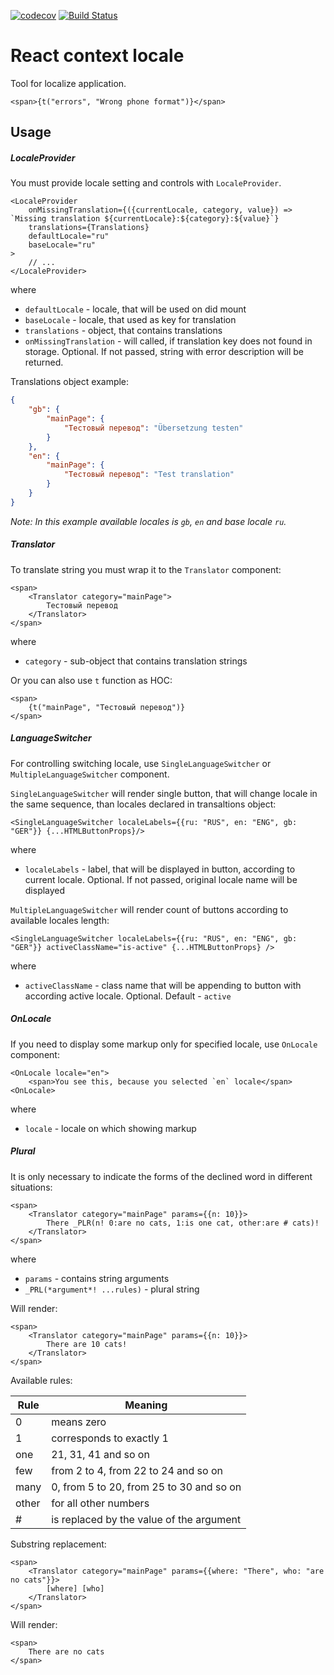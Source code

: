 [![codecov](https://codecov.io/gh/wearesho-team/react-context-locale/branch/master/graph/badge.svg)](https://codecov.io/gh/wearesho-team/react-context-locale)
[![Build Status](https://travis-ci.org/wearesho-team/react-context-locale.svg?branch=master)](https://travis-ci.org/wearesho-team/react-context-locale)

# React context locale

Tool for localize application.

```tsx
<span>{t("errors", "Wrong phone format")}</span>
```

## Usage

##### LocaleProvider

You must provide locale setting and controls with `LocaleProvider`.

```tsx
<LocaleProvider
    onMissingTranslation={({currentLocale, category, value}) => `Missing translation ${currentLocale}:${category}:${value}`}
    translations={Translations}
    defaultLocale="ru"
    baseLocale="ru"
>
    // ...
</LocaleProvider>
```

where
 - `defaultLocale` - locale, that will be used on did mount
 - `baseLocale` - locale, that used as key for translation
 - `translations` - object, that contains translations
 - `onMissingTranslation` - will called, if translation key does not found in storage. Optional. If not passed, string with error description will be returned.

Translations object example:

```json
{
    "gb": {
        "mainPage": {
            "Тестовый перевод": "Übersetzung testen"
        }
    },
    "en": {
        "mainPage": {
            "Тестовый перевод": "Test translation"
        }
    }
}
```
*Note: In this example available locales is `gb`, `en` and base locale `ru`.*

##### Translator

To translate string you must wrap it to the `Translator` component:

```tsx
<span>
    <Translator category="mainPage">
        Тестовый перевод
    </Translator>
</span>
```

where
- `category` - sub-object that contains translation strings

Or you can also use `t` function as HOC:

```tsx
<span>
    {t("mainPage", "Тестовый перевод")}
</span>
```

##### LanguageSwitcher

For controlling switching locale, use `SingleLanguageSwitcher` or `MultipleLanguageSwitcher` component.

`SingleLanguageSwitcher` will render single button, that will change locale in the same sequence, than locales declared in transaltions object:

```tsx
<SingleLanguageSwitcher localeLabels={{ru: "RUS", en: "ENG", gb: "GER"}} {...HTMLButtonProps}/>
```

where
 - `localeLabels` - label, that will be displayed in button, according to current locale. Optional. If not passed, original locale name will be displayed

`MultipleLanguageSwitcher` will render count of buttons according to available locales length:

```tsx
<SingleLanguageSwitcher localeLabels={{ru: "RUS", en: "ENG", gb: "GER"}} activeClassName="is-active" {...HTMLButtonProps} />
```

where
 - `activeClassName` -  class name that will be appending to button with according active locale. Optional. Default - `active`

##### OnLocale

If you need to display some markup only for specified locale, use `OnLocale` component:

```tsx
<OnLocale locale="en">
    <span>You see this, because you selected `en` locale</span>
<OnLocale>
```

where
- `locale` - locale on which showing markup

##### Plural

It is only necessary to indicate the forms of the declined word in different situations:

```tsx
<span>
    <Translator category="mainPage" params={{n: 10}}>
        There _PLR(n! 0:are no cats, 1:is one cat, other:are # cats)!
    </Translator>
</span>
```

where
- `params` - contains string arguments
- `_PRL(*argument*! ...rules)` - plural string

Will render:

```tsx
<span>
    <Translator category="mainPage" params={{n: 10}}>
        There are 10 cats!
    </Translator>
</span>
```

Available rules:

| Rule  | Meaning                                         |
|-------|-------------------------------------------------|
| 0     | means zero                                      |
| 1     | corresponds to exactly 1                        |
| one   | 21, 31, 41 and so on                            |
| few   | from 2 to 4, from 22 to 24 and so on            |
| many  | 0, from 5 to 20, from 25 to 30 and so on        |
| other | for all other numbers                           |
| #     | is replaced by the value of the argument        |

Substring replacement:

```tsx
<span>
    <Translator category="mainPage" params={{where: "There", who: "are no cats"}}>
        [where] [who]
    </Translator>
</span>
```

Will render:

```tsx
<span>
    There are no cats
</span>
```
